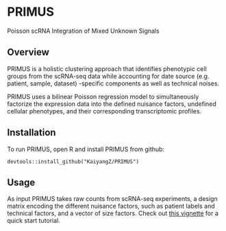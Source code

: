 # PRIMUS
Poisson scRNA Integration of Mixed Unknown Signals 

## Overview 
PRIMUS is a holistic clustering approach that identifies phenotypic cell groups from 
the scRNA-seq data while accounting for date source (e.g. patient, sample, dataset) -specific components as well as technical noises.

PRIMUS uses a bilinear Poisson regression model to simultaneously factorize the
expression data into the defined nuisance factors, undefined cellular phenotypes, and their
corresponding transcriptomic profiles.

## Installation
To run PRIMUS, open R and install PRIMUS from github:
```
devtools::install_github("KaiyangZ/PRIMUS")
```

## Usage
As input PRIMUS takes raw counts from scRNA-seq experiments,
a design matrix encoding the different nuisance factors, such as patient labels and
technical factors, and a vector of size factors.
Check out [this vignette](https://htmlpreview.github.io/?https://github.com/KaiyangZ/PRIMUS/blob/master/vignettes/quickstart.html) for a quick start tutorial.
